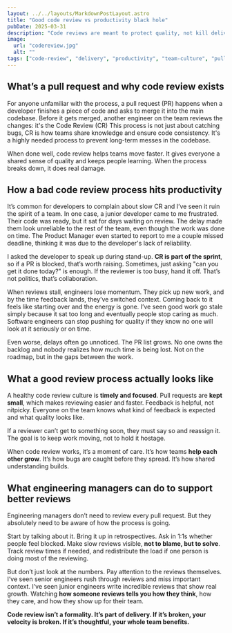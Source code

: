 ```yaml
---
layout: ../../layouts/MarkdownPostLayout.astro
title: "Good code review vs productivity black hole"
pubDate: 2025-03-31
description: "Code reviews are meant to protect quality, not kill delivery. Here's what engineering managers can do to make code review a strength"
image:
  url: "codereview.jpg"
  alt: ""
tags: ["code-review", "delivery", "productivity", "team-culture", "pull-request", "collaboration", "feedback", "context-switching", "trust", "ownership", "software-quality", "process"]
---
```

## What’s a pull request and why code review exists

For anyone unfamiliar with the process, a pull request (PR) happens when a developer finishes a piece of code and asks to merge it into the main codebase. Before it gets merged, another engineer on the team reviews the changes: it's the Code Review (CR) This process is not just about catching bugs, CR is how teams share knowledge and ensure code consistency. It's a highly needed process to prevent long-term messes in the codebase.

When done well, code review helps teams move faster. It gives everyone a shared sense of quality and keeps people learning. When the process breaks down, it does real damage.

## How a bad code review process hits productivity

It’s common for developers to complain about slow CR and I’ve seen it ruin the spirit of a team. In one case, a junior developer came to me frustrated. Their code was ready, but it sat for days waiting on review. The delay made them look unreliable to the rest of the team, even though the work was done on time. The Product Manager even started to report to me a couple missed deadline, thinking it was due to the developer's lack of reliability. 

I asked the developer to speak up during stand-up. **CR is part of the sprint**, so if a PR is blocked, that’s worth raising. Sometimes, just asking "can you get it done today?" is enough. If the reviewer is too busy, hand it off. That’s not politics, that’s collaboration.

When reviews stall, engineers lose momentum. They pick up new work, and by the time feedback lands, they’ve switched context. Coming back to it feels like starting over and the energy is gone. I’ve seen good work go stale simply because it sat too long and eventually people stop caring as much. Software engineers can stop pushing for quality if they know no one will look at it seriously or on time.

Even worse, delays often go unnoticed. The PR list grows. No one owns the backlog and nobody realizes how much time is being lost. Not on the roadmap, but in the gaps between the work.

## What a good review process actually looks like

A healthy code review culture is **timely and focused**. Pull requests are **kept small**, which makes reviewing easier and faster. Feedback is helpful, not nitpicky. Everyone on the team knows what kind of feedback is expected and what quality looks like.

If a reviewer can’t get to something soon, they must say so and reassign it. The goal is to keep work moving, not to hold it hostage.

When code review works, it’s a moment of care. It’s how teams **help each other grow**. It’s how bugs are caught before they spread. It’s how shared understanding builds.

## What engineering managers can do to support better reviews

Engineering managers don’t need to review every pull request. But they absolutely need to be aware of how the process is going.

Start by talking about it. Bring it up in retrospectives. Ask in 1:1s whether people feel blocked. Make slow reviews visible, **not to blame, but to solve**. Track review times if needed, and redistribute the load if one person is doing most of the reviewing.

But don’t just look at the numbers. Pay attention to the reviews themselves. I’ve seen senior engineers rush through reviews and miss important context. I’ve seen junior engineers write incredible reviews that show real growth. Watching **how someone reviews tells you how they think**, how they care, and how they show up for their team.

**Code review isn’t a formality. It’s part of delivery. If it’s broken, your velocity is broken. If it’s thoughtful, your whole team benefits.**
